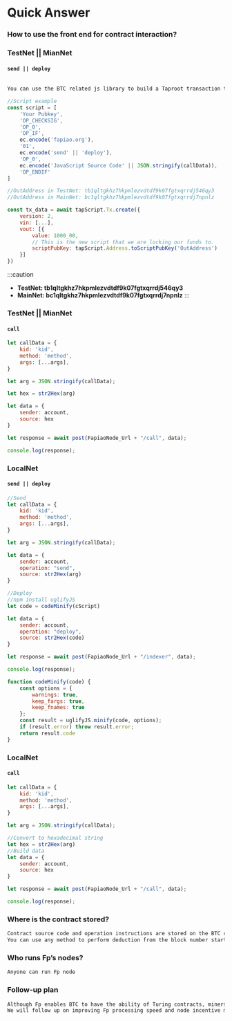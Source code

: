 # Quick Answer

### How to use the front end for contract interaction?

### TestNet || MianNet

#### `send || deploy`

```javascript

You can use the BTC related js library to build a Taproot transaction that complies with the Fp protocol rules and broadcast it to the chain.

//Script example
const script = [
	'Your Pubkey',
	'OP_CHECKSIG', 
	'OP_0', 
	'OP_IF', 
	ec.encode('fapiao.org'), 
	'01', 
	ec.encode('send' || 'deploy'), 
	'OP_0', 
	ec.encode('JavaScript Source Code' || JSON.stringify(callData)),
	'OP_ENDIF'
]

//OutAddress in TestNet: tb1qltgkhz7hkpmlezvdtdf9k07fgtxqrrdj546qy3
//OutAddress in MainNet: bc1qltgkhz7hkpmlezvdtdf9k07fgtxqrrdj7npnlz

const tx_data = await tapScript.Tx.create({
	version: 2,
	vin: [...],
	vout: [{
		value: 1000_00,
		// This is the new script that we are locking our funds to.
		scriptPubKey: tapScript.Address.toScriptPubKey('OutAddress')
	}]
})

```

:::caution
- **TestNet: tb1qltgkhz7hkpmlezvdtdf9k07fgtxqrrdj546qy3**
- **MainNet: bc1qltgkhz7hkpmlezvdtdf9k07fgtxqrrdj7npnlz**
:::


### TestNet || MianNet

#### `call`

```javascript
let callData = {
	kid: 'kid',
	method: 'method',
	args: [...args],
}

let arg = JSON.stringify(callData);

let hex = str2Hex(arg)

let data = {
	sender: account,
	source: hex
}

let response = await post(FapiaoNode_Url + "/call", data);

console.log(response);
```

### LocalNet

#### `send || deploy`

```javascript
//Send
let callData = {
	kid: 'kid',
	method: 'method',
	args: [...args],
}

let arg = JSON.stringify(callData);

let data = {
	sender: account,
	operation: "send",
	source: str2Hex(arg)
}

//Deploy
//npm install uglifyJS
let code = codeMinify(cScript)

let data = {
	sender: account,
	operation: "deploy",
	source: str2Hex(code)
}

let response = await post(FapiaoNode_Url + "/indexer", data);

console.log(response);

function codeMinify(code) {
	const options = {
		warnings: true,
		keep_fargs: true,
		keep_fnames: true
	};
	const result = uglifyJS.minify(code, options);
	if (result.error) throw result.error;
	return result.code
}
```

### LocalNet

#### `call`

```javascript
let callData = {
	kid: 'kid',
	method: 'method',
	args: [...args],
}

let arg = JSON.stringify(callData);

//Convert to hexadecimal string
let hex = str2Hex(arg)
//Build data
let data = {
	sender: account,
	source: hex
}

let response = await post(FapiaoNode_Url + "/call", data);

console.log(response);
```

### Where is the contract stored?

```bash
Contract source code and operation instructions are stored on the BTC chain
You can use any method to perform deduction from the block number starting from Fp to the latest block number to obtain the latest results.
```



### Who runs Fp’s nodes?

```bash
Anyone can run Fp node
```


### Follow-up plan

```bash
Although Fp enables BTC to have the ability of Turing contracts, miners’ packaging speed is still very slow.
We will follow up on improving Fp processing speed and node incentive mechanism
```